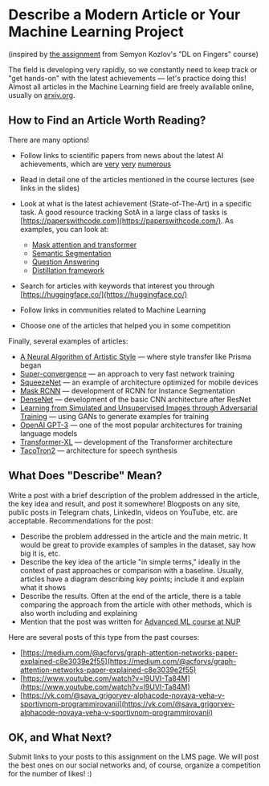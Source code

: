 # Describe a Modern Article or Your Machine Learning Project

(inspired by [the assignment](https://github.com/sim0nsays/dlcourse_ai/blob/master/assignments/paper_post.md) from Semyon Kozlov's "DL on Fingers" course)

The field is developing very rapidly, so we constantly need to keep track or "get hands-on" with the latest achievements — let's practice doing this!
Almost all articles in the Machine Learning field are freely available online, usually on [arxiv.org](http://arxiv.org).

## How to Find an Article Worth Reading?
There are many options!
- Follow links to scientific papers from news about the latest AI achievements, 
which are 
[very](https://www.sciencedaily.com/releases/2025/02/250210231820.htm) 
[very](https://www.infoq.com/news/2025/01/jetbrains-junie-agent/)
[numerous](https://nvidianews.nvidia.com/news/nvidia-launches-cosmos-world-foundation-model-platform-to-accelerate-physical-ai-development)

- Read in detail one of the articles mentioned in the course lectures (see links in the slides)
- Look at what is the latest achievement (State-of-The-Art) in a specific task. A good resource tracking SotA in a large class of tasks is [https://paperswithcode.com](https://paperswithcode.com/). As examples, you can look at:
    - [Mask attention and transformer](https://paperswithcode.com/paper/masked-attention-mask-transformer-for)
    - [Semantic Segmentation](https://paperswithcode.com/task/semantic-segmentation)
    - [Question Answering](https://paperswithcode.com/task/question-answering)
    - [Distillation framework](https://paperswithcode.com/paper/a-fast-knowledge-distillation-framework-for)

- Search for articles with keywords that interest you through [https://huggingface.co/](https://huggingface.co/)
- Follow links in communities related to Machine Learning
- Choose one of the articles that helped you in some competition

Finally, several examples of articles:
- [A Neural Algorithm of Artistic Style](https://arxiv.org/abs/1508.06576) — where style transfer like Prisma began
- [Super-convergence](https://arxiv.org/abs/1708.07120) — an approach to very fast network training
- [SqueezeNet](https://arxiv.org/abs/1602.07360) — an example of architecture optimized for mobile devices
- [Mask RCNN](https://arxiv.org/abs/1703.06870) — development of RCNN for Instance Segmentation
- [DenseNet](https://arxiv.org/abs/1608.06993) — development of the basic CNN architecture after ResNet
- [Learning from Simulated and Unsupervised Images through Adversarial Training](https://arxiv.org/abs/1612.07828) — using GANs to generate examples for training
- [OpenAI GPT-3](https://openai.com/blog/gpt-3-apps/) — one of the most popular architectures for training language models
- [Transformer-XL](https://arxiv.org/abs/1901.02860) — development of the Transformer architecture
- [TacoTron2](https://arxiv.org/abs/1712.05884) — architecture for speech synthesis

## What Does "Describe" Mean?
Write a post with a brief description of the problem addressed in the article, the key idea and result, and post it somewhere! 
Blogposts on any site, public posts in Telegram chats, LinkedIn, videos on YouTube, etc. are acceptable.
Recommendations for the post:
- Describe the problem addressed in the article and the main metric. It would be great to provide examples of samples in the dataset, say how big it is, etc.
- Describe the key idea of the article "in simple terms," ideally in the context of past approaches or comparison with a baseline. Usually, articles have a diagram describing key points; include it and explain what it shows
- Describe the results. Often at the end of the article, there is a table comparing the approach from the article with other methods, which is also worth including and explaining
- Mention that the post was written for [Advanced ML course at NUP](https://avalur.github.io/advanced_ml.html)

Here are several posts of this type from the past courses:
- [https://medium.com/@acforvs/graph-attention-networks-paper-explained-c8e3039e2f55](https://medium.com/@acforvs/graph-attention-networks-paper-explained-c8e3039e2f55)
- [https://www.youtube.com/watch?v=l9UVI-Ta84M](https://www.youtube.com/watch?v=l9UVI-Ta84M)
- [https://vk.com/@sava_grigoryev-alphacode-novaya-veha-v-sportivnom-programmirovanii](https://vk.com/@sava_grigoryev-alphacode-novaya-veha-v-sportivnom-programmirovanii)

## OK, and What Next?
Submit links to your posts to this assignment on the LMS page.
We will post the best ones on our social networks and, of course, 
organize a competition for the number of likes! :)
